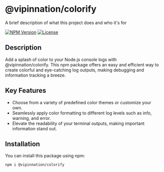 
# @vipinnation/colorify


A brief description of what this project does and who it's for

[![NPM Version](https://img.shields.io/npm/v/your-package-name.svg)](https://www.npmjs.com/package/your-package-name)
[![License](https://img.shields.io/npm/l/your-package-name.svg)](https://github.com/your-username/your-package-name/blob/main/LICENSE)



## Description

Add a splash of color to your Node.js console logs with @vipinnation/colorify. This npm package offers an easy and efficient way to create colorful and eye-catching log outputs, making debugging and information tracking a breeze.

## Key Features

- Choose from a variety of predefined color themes or customize your own.
- Seamlessly apply color formatting to different log levels such as info, warning, and error.
- Elevate the readability of your terminal outputs, making important information stand out.



## Installation

You can install this package using npm:

```bash
npm i @vipinnation/colorify
